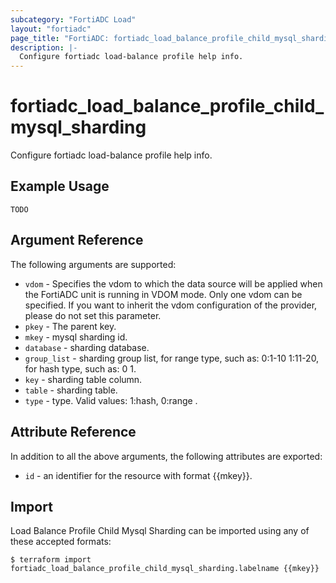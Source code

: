 ```yaml
---
subcategory: "FortiADC Load"
layout: "fortiadc"
page_title: "FortiADC: fortiadc_load_balance_profile_child_mysql_sharding"
description: |-
  Configure fortiadc load-balance profile help info.
---
```


# fortiadc_load_balance_profile_child_mysql_sharding
Configure fortiadc load-balance profile help info.

## Example Usage
```hcl
TODO
```

## Argument Reference

The following arguments are supported:

* `vdom` - Specifies the vdom to which the data source will be applied when the FortiADC unit is running in VDOM mode. Only one vdom can be specified. If you want to inherit the vdom configuration of the provider, please do not set this parameter.
* `pkey` - The parent key.
* `mkey` - mysql sharding id.
* `database` - sharding database. 
* `group_list` - sharding group list, for range type, such as: 0:1-10 1:11-20, for hash type, such as: 0 1. 
* `key` - sharding table column. 
* `table` - sharding table. 
* `type` - type. Valid values: 1:hash, 0:range .

## Attribute Reference

In addition to all the above arguments, the following attributes are exported:
* `id` - an identifier for the resource with format {{mkey}}.

## Import
 Load Balance Profile Child Mysql Sharding can be imported using any of these accepted formats:
```
$ terraform import fortiadc_load_balance_profile_child_mysql_sharding.labelname {{mkey}}
```
